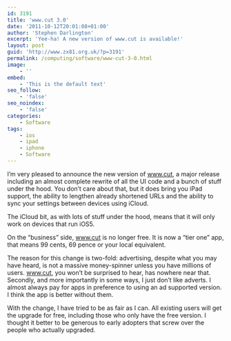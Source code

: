```yaml
---
id: 3191
title: 'www.cut 3.0'
date: '2011-10-12T20:01:08+01:00'
author: 'Stephen Darlington'
excerpt: 'Yee-ha! A new version of www.cut is available!'
layout: post
guid: 'http://www.zx81.org.uk/?p=3191'
permalink: /computing/software/www-cut-3-0.html
image:
    - ''
embed:
    - 'This is the default text'
seo_follow:
    - 'false'
seo_noindex:
    - 'false'
categories:
    - Software
tags:
    - ios
    - ipad
    - iphone
    - Software
---
```


I’m very pleased to announce the new version of www.cut, a major release including an almost complete rewrite of all the UI code and a bunch of stuff under the hood. You don’t care about that, but it does bring you iPad support, the ability to lengthen already shortened URLs and the ability to sync your settings between devices using iCloud.

The iCloud bit, as with lots of stuff under the hood, means that it will only work on devices that run iOS5.

On the “business” side, www.cut is no longer free. It is now a “tier one” app, that means 99 cents, 69 pence or your local equivalent.

The reason for this change is two-fold: advertising, despite what you may have heard, is not a massive money-spinner unless you have millions of users. www.cut, you won’t be surprised to hear, has nowhere near that. Secondly, and more importantly in some ways, I just don’t like adverts. I almost always pay for apps in preference to using an ad supported version. I think the app is better without them.

With the change, I have tried to be as fair as I can. All existing users will get the upgrade for free, including those who only have the free version. I thought it better to be generous to early adopters that screw over the people who actually upgraded.